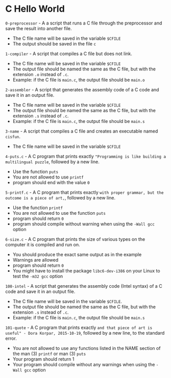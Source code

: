# C Hello World

`0-preprocessor` - A a script that runs a C file through the preprocessor and save the result into another file.
- The C file name will be saved in the variable `$CFILE`
- The output should be saved in the file `c`

`1-compiler` - A script that compiles a C file but does not link.
- The C file name will be saved in the variable `$CFILE`
- The output file should be named the same as the C file, but with the extension `.o` instead of `.c`.
 - Example: if the C file is `main.c`, the output file should be `main.o`

`2-assembler` - A script that generates the assembly code of a C code and save it in an output file.
- The C file name will be saved in the variable `$CFILE`
- The output file should be named the same as the C file, but with the extension `.s` instead of `.c`.
 - Example: if the C file is `main.c`, the output file should be `main.s`

`3-name` - A script that compiles a C file and creates an executable named `cisfun`.
- The C file name will be saved in the variable `$CFILE`

`4-puts.c` - A C program that prints exactly `"Programming is like building a multilingual puzzle`, followed by a new line.
- Use the function `puts`
- You are not allowed to use `printf`
- program should end with the value `0`

`5-printf.c` - A C program that prints exactly `with proper grammar, but the outcome is a piece of art,`, followed by a new line.
- Use the function `printf`
- You are not allowed to use the function `puts`
- program should return `0`
- program should compile without warning when using the `-Wall gcc` option

`6-size.c` - A C program that prints the size of various types on the computer it is compiled and run on.
- You should produce the exact same output as in the example
- Warnings are allowed
- program should return `0`
- You might have to install the package `libc6-dev-i386` on your Linux to test the `-m32 gcc` option

`100-intel` - A script that generates the assembly code (Intel syntax) of a C code and save it in an output file.
- The C file name will be saved in the variable `$CFILE`.
- The output file should be named the same as the C file, but with the extension `.s` instead of `.c`.
 - Example: if the C file is `main.c`, the output file should be `main.s`

`101-quote` - A C program that prints exactly `and that piece of art is useful" - Dora Korpar, 2015-10-19`, followed by a new line, to the standard error.
- You are not allowed to use any functions listed in the NAME section of the man (3) `printf` or man (3) `puts`
- Your program should return 1
- Your program should compile without any warnings when using the `-Wall gcc` option
